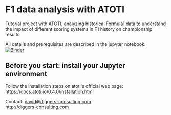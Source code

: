 # F1 data analysis with ATOTI
Tutorial project with ATOTI, analyzing historical Formula1 data to understand the impact of different scoring systems in F1 history on championship results  

All details and prerequisites are described in the jupyter notebook.  
[![Binder](https://mybinder.org/badge_logo.svg)](https://mybinder.org/v2/gh/nevermind78/BI_OLAP_ATOTI/main?urlpath=atoti_f1usecase.ipynb) 
## Before you start: install your Jupyter environment
Follow the installation steps on atoti's official web page:  
https://docs.atoti.io/0.4.0/installation.html 

Contact: david@diggers-consulting.com  
http://diggers-consulting.com
